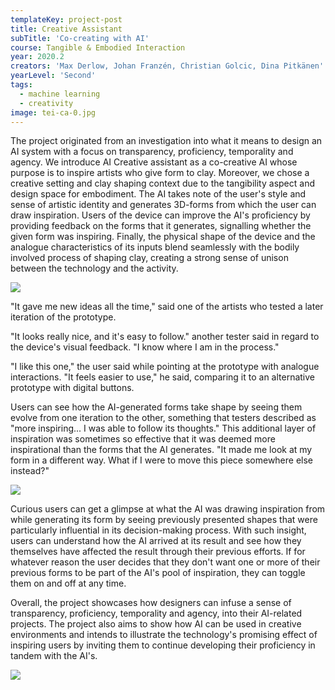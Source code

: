 ```yaml
---
templateKey: project-post
title: Creative Assistant
subTitle: 'Co-creating with AI'
course: Tangible & Embodied Interaction
year: 2020.2
creators: 'Max Derlow, Johan Franzén, Christian Golcic, Dina Pitkänen'
yearLevel: 'Second'
tags:
  - machine learning
  - creativity
image: tei-ca-0.jpg
---
```


<MauVideo id="0_bijyvwop" />

The project originated from an investigation into what it means to design an AI system with a focus on transparency, proficiency, temporality and agency. We introduce AI Creative assistant as a co-creative AI whose purpose is to inspire artists who give form to clay. Moreover, we chose a creative setting and clay shaping context due to the tangibility aspect and design space for embodiment. The AI takes note of the user's style and sense of artistic identity and generates 3D-forms from which the user can draw inspiration. Users of the device can improve the AI's proficiency by providing feedback on the forms that it generates, signalling whether the given form was inspiring. Finally, the physical shape of the device and the analogue characteristics of its inputs blend seamlessly with the bodily involved process of shaping clay, creating a strong sense of unison between the technology and the activity. 

![](images/tei-ca-1.jpg)

"It gave me new ideas all the time," said one of the artists who tested a later iteration of the prototype.

"It looks really nice, and it's easy to follow." another tester said in regard to the device's visual feedback. "I know where I am in the process."

"I like this one," the user said while pointing at the prototype with analogue interactions. "It feels easier to use," he said, comparing it to an alternative prototype with digital buttons.

Users can see how the AI-generated forms take shape by seeing them evolve from one iteration to the other, something that testers described as "more inspiring... I was able to follow its thoughts." This additional layer of inspiration was sometimes so effective that it was deemed more inspirational than the forms that the AI generates. "It made me look at my form in a different way. What if I were to move this piece somewhere else instead?"

![](images/tei-ca-2.jpg)

Curious users can get a glimpse at what the AI was drawing inspiration from while generating its form by seeing previously presented shapes that were particularly influential in its decision-making process. With such insight, users can understand how the AI arrived at its result and see how they themselves have affected the result through their previous efforts. If for whatever reason the user decides that they don't want one or more of their previous forms to be part of the AI's pool of inspiration, they can toggle them on and off at any time.

Overall, the project showcases how designers can infuse a sense of transparency, proficiency, temporality and agency, into their AI-related projects. The project also aims to show how AI can be used in creative environments and intends to illustrate the technology's promising effect of inspiring users by inviting them to continue developing their proficiency in tandem with the AI's.

![](images/tei-ca-3.jpg)